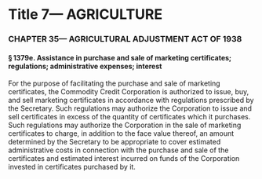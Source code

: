 
# Title 7— AGRICULTURE
### CHAPTER 35— AGRICULTURAL ADJUSTMENT ACT OF 1938
#### § 1379e. Assistance in purchase and sale of marketing certificates; regulations; administrative expenses; interest

For the purpose of facilitating the purchase and sale of marketing certificates, the Commodity Credit Corporation is authorized to issue, buy, and sell marketing certificates in accordance with regulations prescribed by the Secretary. Such regulations may authorize the Corporation to issue and sell certificates in excess of the quantity of certificates which it purchases. Such regulations may authorize the Corporation in the sale of marketing certificates to charge, in addition to the face value thereof, an amount determined by the Secretary to be appropriate to cover estimated administrative costs in connection with the purchase and sale of the certificates and estimated interest incurred on funds of the Corporation invested in certificates purchased by it.
